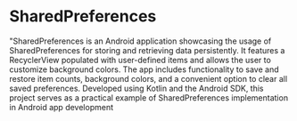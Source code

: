# SharedPreferences
 "SharedPreferences is an Android application showcasing the usage of SharedPreferences for storing and retrieving data persistently. It features a RecyclerView populated with user-defined items and allows the user to customize background colors. The app includes functionality to save and restore item counts, background colors, and a convenient option to clear all saved preferences. Developed using Kotlin and the Android SDK, this project serves as a practical example of SharedPreferences implementation in Android app development
